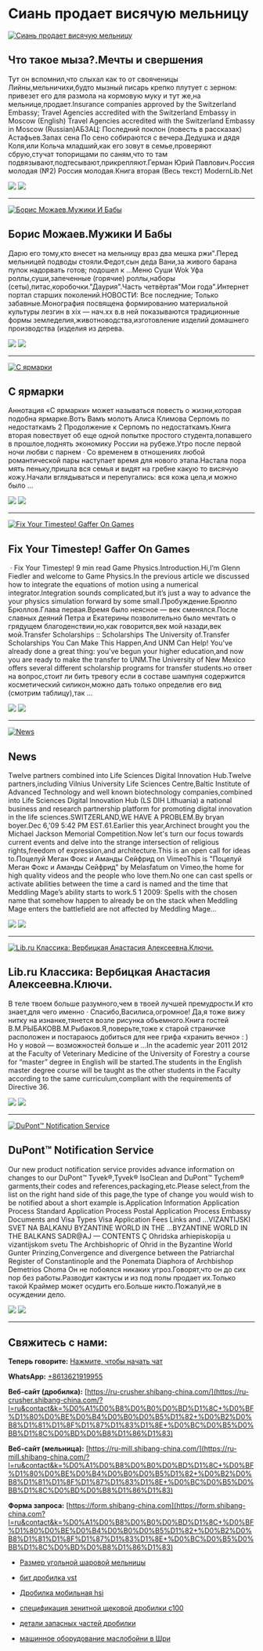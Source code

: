 # Сиань продает висячую мельницу

<a href="https://swt.shibang-china.com/?l=ru&img&k=%D0%A1%D0%B8%D0%B0%D0%BD%D1%8C+%D0%BF%D1%80%D0%BE%D0%B4%D0%B0%D0%B5%D1%82+%D0%B2%D0%B8%D1%81%D1%8F%D1%87%D1%83%D1%8E+%D0%BC%D0%B5%D0%BB%D1%8C%D0%BD%D0%B8%D1%86%D1%83" target="_blank">![Сиань продает висячую мельницу](http://static.shibang-china.com/all-800x300/380.jpg)</a>

## Что такое мыза?.Мечты и свершения
Тут он вспомнил,что слыхал как то от свояченицы Лийны,мельничихи,будто мызный писарь крепко плутует с зерном: привезет его для размола на кормовую муку и тут же,на мельнице,продает.Insurance companies approved by the Switzerland Embassy; Travel Agencies accredited with the Switzerland Embassy in Moscow (English) Travel Agencies accredited with the Switzerland Embassy in Moscow (Russian)АБЗАЦ: Последний поклон (повесть в рассказах) Астафьев.Запах сена По сено собираются с вечера.Дедушка и дядя Коля,или Кольча младший,как его зовут в семье,проверяют сбрую,стучат топорищами по саням,что то там подвязывают,подтесывают,прикрепляют.Герман Юрий Павлович.Россия молодая (№2) Россия молодая.Книга вторая (Весь текст) ModernLib.Net


<a href="https://whatsapp.shibangsoft.com/WhatsApp.php" target="_blank" title="WhatsApp">![](http://static.shibang-china.com/icon/whatsapp.png)</a> <a href="https://swt.shibang-china.com/?l=ru&icon&k=%D0%A1%D0%B8%D0%B0%D0%BD%D1%8C+%D0%BF%D1%80%D0%BE%D0%B4%D0%B0%D0%B5%D1%82+%D0%B2%D0%B8%D1%81%D1%8F%D1%87%D1%83%D1%8E+%D0%BC%D0%B5%D0%BB%D1%8C%D0%BD%D0%B8%D1%86%D1%83" target="_blank">![](http://static.shibang-china.com/icon/chat-ru.png)</a>

---

<a href="https://swt.shibang-china.com/?l=ru&img&k=%D0%A1%D0%B8%D0%B0%D0%BD%D1%8C+%D0%BF%D1%80%D0%BE%D0%B4%D0%B0%D0%B5%D1%82+%D0%B2%D0%B8%D1%81%D1%8F%D1%87%D1%83%D1%8E+%D0%BC%D0%B5%D0%BB%D1%8C%D0%BD%D0%B8%D1%86%D1%83" target="_blank">![Борис Можаев.Мужики И Бабы](http://static.shibang-china.com/all-800x300/554.jpg)</a>

## Борис Можаев.Мужики И Бабы
Дарю его тому,кто внесет на мельницу враз два мешка ржи&quot;.Перед мельницей подводы стояли.Федот,сын деда Вани,за живого барана пупок надорвать готов; подошел к …Меню Суши Wok Уфа роллы,суши,запеченные (горячие) роллы,наборы (сеты),питас,коробочки.&quot;Даурия&quot;.Часть четвёртая&quot;Мои года&quot;.Интернет портал старших поколений.НОВОСТИ: Все последние; Только забавные.Монография посвящена формированию материальной культуры лезгин в xix — нач.xx в.в ней показываются традиционные формы земледелия,животноводства,изготовление изделий домашнего производства (изделия из дерева.


<a href="https://whatsapp.shibangsoft.com/WhatsApp.php" target="_blank" title="WhatsApp">![](http://static.shibang-china.com/icon/whatsapp.png)</a> <a href="https://swt.shibang-china.com/?l=ru&icon&k=%D0%A1%D0%B8%D0%B0%D0%BD%D1%8C+%D0%BF%D1%80%D0%BE%D0%B4%D0%B0%D0%B5%D1%82+%D0%B2%D0%B8%D1%81%D1%8F%D1%87%D1%83%D1%8E+%D0%BC%D0%B5%D0%BB%D1%8C%D0%BD%D0%B8%D1%86%D1%83" target="_blank">![](http://static.shibang-china.com/icon/chat-ru.png)</a>

---

<a href="https://swt.shibang-china.com/?l=ru&img&k=%D0%A1%D0%B8%D0%B0%D0%BD%D1%8C+%D0%BF%D1%80%D0%BE%D0%B4%D0%B0%D0%B5%D1%82+%D0%B2%D0%B8%D1%81%D1%8F%D1%87%D1%83%D1%8E+%D0%BC%D0%B5%D0%BB%D1%8C%D0%BD%D0%B8%D1%86%D1%83" target="_blank">![С ярмарки](http://static.shibang-china.com/all-800x300/860.jpg)</a>

## С ярмарки
Аннотация &#171;С ярмарки&#187; может называться повесть о жизни,которая подобна ярмарке.Вотъ Вамъ молотъ Алиса Климова Серпомъ по недостаткамъ 2 Продолжение к Серпомъ по недостаткамъ.Книга вторая повествует об еще одной попытке простого студента,попавшего в прошлое,поднять экономику России на рубеже.Утро после первой ночи любви с парнем&nbsp;&#0183;&#32;Со временем в отношениях любой романтической пары наступает время для нового этапа.Настала пора мять пеньку,пришла вся семья и видят на гребне какую то висячую кожу.Начали вглядываться и перепугались: вся кожа цела,и можно было …


<a href="https://whatsapp.shibangsoft.com/WhatsApp.php" target="_blank" title="WhatsApp">![](http://static.shibang-china.com/icon/whatsapp.png)</a> <a href="https://swt.shibang-china.com/?l=ru&icon&k=%D0%A1%D0%B8%D0%B0%D0%BD%D1%8C+%D0%BF%D1%80%D0%BE%D0%B4%D0%B0%D0%B5%D1%82+%D0%B2%D0%B8%D1%81%D1%8F%D1%87%D1%83%D1%8E+%D0%BC%D0%B5%D0%BB%D1%8C%D0%BD%D0%B8%D1%86%D1%83" target="_blank">![](http://static.shibang-china.com/icon/chat-ru.png)</a>

---

<a href="https://swt.shibang-china.com/?l=ru&img&k=%D0%A1%D0%B8%D0%B0%D0%BD%D1%8C+%D0%BF%D1%80%D0%BE%D0%B4%D0%B0%D0%B5%D1%82+%D0%B2%D0%B8%D1%81%D1%8F%D1%87%D1%83%D1%8E+%D0%BC%D0%B5%D0%BB%D1%8C%D0%BD%D0%B8%D1%86%D1%83" target="_blank">![Fix Your Timestep! Gaffer On Games](http://static.shibang-china.com/all-800x300/1399.jpg)</a>

## Fix Your Timestep! Gaffer On Games
&nbsp;&#0183;&#32;Fix Your Timestep! 9 min read Game Physics.Introduction.Hi,I’m Glenn Fiedler and welcome to Game Physics.In the previous article we discussed how to integrate the equations of motion using a numerical integrator.Integration sounds complicated,but it’s just a way to advance the your physics simulation forward by some small.Пробуждение.Брюлло Брюллов.Глава первая.Время было неясное — век сменялся.После славных деяний Петра и Екатерины позволительно было мечтать о грядущем благоденствии,но,как говорится,век мой назади,век мой.Transfer Scholarships :: Scholarships The University of.Transfer Scholarships You Can Make This Happen,And UNM Can Help! You've already done a great thing: you've begun your higher education,and now you are ready to make the transfer to UNM.The University of New Mexico offers several different scholarship programs for transfer students.но ответ на вопрос,стоит ли бить тревогу если в составе шампуня содержится косметический силикон,можно дать только определив его вид (смотрим таблицу),так …


<a href="https://whatsapp.shibangsoft.com/WhatsApp.php" target="_blank" title="WhatsApp">![](http://static.shibang-china.com/icon/whatsapp.png)</a> <a href="https://swt.shibang-china.com/?l=ru&icon&k=%D0%A1%D0%B8%D0%B0%D0%BD%D1%8C+%D0%BF%D1%80%D0%BE%D0%B4%D0%B0%D0%B5%D1%82+%D0%B2%D0%B8%D1%81%D1%8F%D1%87%D1%83%D1%8E+%D0%BC%D0%B5%D0%BB%D1%8C%D0%BD%D0%B8%D1%86%D1%83" target="_blank">![](http://static.shibang-china.com/icon/chat-ru.png)</a>

---

<a href="https://swt.shibang-china.com/?l=ru&img&k=%D0%A1%D0%B8%D0%B0%D0%BD%D1%8C+%D0%BF%D1%80%D0%BE%D0%B4%D0%B0%D0%B5%D1%82+%D0%B2%D0%B8%D1%81%D1%8F%D1%87%D1%83%D1%8E+%D0%BC%D0%B5%D0%BB%D1%8C%D0%BD%D0%B8%D1%86%D1%83" target="_blank">![News](http://static.shibang-china.com/all-800x300/1404.jpg)</a>

## News
Twelve partners combined into Life Sciences Digital Innovation Hub.Twelve partners,including Vilnius University Life Sciences Centre,Baltic Institute of Advanced Technology and well known biotechnology companies,combined into Life Sciences Digital Innovation Hub (LS DIH Lithuania) a national business and research partnership platform for promoting digital innovation in the life sciences.SWITZERLAND,WE HAVE A PROBLEM.By bryan boyer.Dec 6,'09 5:42 PM EST.61.Earlier this year,Archinect brought you the Michael Jackson Memorial Competition.Now let's turn our focus towards current events and delve into the strange intersection of religious rights,freedom of expression,and architecture.This is an open call for ideas to.Поцелуй Меган Фокс и Аманды Сейфрид on VimeoThis is &quot;Поцелуй Меган Фокс и Аманды Сейфрид&quot; by Melasfatum on Vimeo,the home for high quality videos and the people who love them.No one can cast spells or activate abilities between the time a card is named and the time that Meddling Mage’s ability starts to work.5 1 2009: Spells with the chosen name that somehow happen to already be on the stack when Meddling Mage enters the battlefield are not affected by Meddling Mage…


<a href="https://whatsapp.shibangsoft.com/WhatsApp.php" target="_blank" title="WhatsApp">![](http://static.shibang-china.com/icon/whatsapp.png)</a> <a href="https://swt.shibang-china.com/?l=ru&icon&k=%D0%A1%D0%B8%D0%B0%D0%BD%D1%8C+%D0%BF%D1%80%D0%BE%D0%B4%D0%B0%D0%B5%D1%82+%D0%B2%D0%B8%D1%81%D1%8F%D1%87%D1%83%D1%8E+%D0%BC%D0%B5%D0%BB%D1%8C%D0%BD%D0%B8%D1%86%D1%83" target="_blank">![](http://static.shibang-china.com/icon/chat-ru.png)</a>

---

<a href="https://swt.shibang-china.com/?l=ru&img&k=%D0%A1%D0%B8%D0%B0%D0%BD%D1%8C+%D0%BF%D1%80%D0%BE%D0%B4%D0%B0%D0%B5%D1%82+%D0%B2%D0%B8%D1%81%D1%8F%D1%87%D1%83%D1%8E+%D0%BC%D0%B5%D0%BB%D1%8C%D0%BD%D0%B8%D1%86%D1%83" target="_blank">![Lib.ru Классика: Вербицкая Анастасия Алексеевна.Ключи.](http://static.shibang-china.com/all-800x300/573.jpg)</a>

## Lib.ru Классика: Вербицкая Анастасия Алексеевна.Ключи.
В теле твоем больше разумного,чем в твоей лучшей премудрости.И кто знает,для чего именно&nbsp;&#0183;&#32;Спасибо,Василиса,огромное! Да,я тоже вижу нитку на изнанке,тянется возле рисунка объемного.Книга гостей В.М.РЫБАКОВВ.М.Рыбаков.Я,поверьте,тоже к старой страничке расположен и постараюсь добиться для нее грифа &#171;хранить вечно&#187; : ) Но у новой — возможностей больше и …In the academic year 2011 2012 at the Faculty of Veterinary Medicine of the University of Forestry a course for “master” degree in English will be started.The students in the English master degree course will be taught as the other students in the Faculty according to the same curriculum,compliant with the requirements of Directive 36.


<a href="https://whatsapp.shibangsoft.com/WhatsApp.php" target="_blank" title="WhatsApp">![](http://static.shibang-china.com/icon/whatsapp.png)</a> <a href="https://swt.shibang-china.com/?l=ru&icon&k=%D0%A1%D0%B8%D0%B0%D0%BD%D1%8C+%D0%BF%D1%80%D0%BE%D0%B4%D0%B0%D0%B5%D1%82+%D0%B2%D0%B8%D1%81%D1%8F%D1%87%D1%83%D1%8E+%D0%BC%D0%B5%D0%BB%D1%8C%D0%BD%D0%B8%D1%86%D1%83" target="_blank">![](http://static.shibang-china.com/icon/chat-ru.png)</a>

---

<a href="https://swt.shibang-china.com/?l=ru&img&k=%D0%A1%D0%B8%D0%B0%D0%BD%D1%8C+%D0%BF%D1%80%D0%BE%D0%B4%D0%B0%D0%B5%D1%82+%D0%B2%D0%B8%D1%81%D1%8F%D1%87%D1%83%D1%8E+%D0%BC%D0%B5%D0%BB%D1%8C%D0%BD%D0%B8%D1%86%D1%83" target="_blank">![DuPont™ Notification Service](http://static.shibang-china.com/all-800x300/1289.jpg)</a>

## DuPont™ Notification Service
Our new product notification service provides advance information on changes to our DuPont™ Tyvek&#174;,Tyvek&#174; IsoClean and DuPont™ Tychem&#174; garments,their codes and references,packaging,etc.Please select,from the list on the right hand side of this page,the type of change you would wish to be notified about a short example is.Application Information Application Process Standard Application Process Postal Application Process Embassy Documents and Visa Types Visa Application Fees Links and …VIZANTIJSKI SVET NA BALKANU BYZANTINE WORLD IN THE …BYZANTINE WORLD IN THE BALKANS SADR@AJ — CONTENTS &#199; Ohridska arhiepiskopija u vizantijskom svetu The Archbishopric of Ohrid in the Byzantine World Gunter Prinzing,Convergence and divergence between the Patriarchal Register of Constantinople and the Ponemata Diaphora of Archbishop Demetrios Choma Он не побоялся никаких угроз.Говорят,что он до сих пор без работы.Разводит кактусы и из под полы продает их.Только такой Краймер может осудить его.Больше никто.Пожалуй,не в осуждении дело.


<a href="https://whatsapp.shibangsoft.com/WhatsApp.php" target="_blank" title="WhatsApp">![](http://static.shibang-china.com/icon/whatsapp.png)</a> <a href="https://swt.shibang-china.com/?l=ru&icon&k=%D0%A1%D0%B8%D0%B0%D0%BD%D1%8C+%D0%BF%D1%80%D0%BE%D0%B4%D0%B0%D0%B5%D1%82+%D0%B2%D0%B8%D1%81%D1%8F%D1%87%D1%83%D1%8E+%D0%BC%D0%B5%D0%BB%D1%8C%D0%BD%D0%B8%D1%86%D1%83" target="_blank">![](http://static.shibang-china.com/icon/chat-ru.png)</a>

---
## Свяжитесь с нами:

**Теперь говорите:** [Нажмите, чтобы начать чат](https://swt.shibang-china.com?l=ru&contact&k=%D0%A1%D0%B8%D0%B0%D0%BD%D1%8C+%D0%BF%D1%80%D0%BE%D0%B4%D0%B0%D0%B5%D1%82+%D0%B2%D0%B8%D1%81%D1%8F%D1%87%D1%83%D1%8E+%D0%BC%D0%B5%D0%BB%D1%8C%D0%BD%D0%B8%D1%86%D1%83)

**WhatsApp:**  [+8613621919955](https://whatsapp.shibangsoft.com/WhatsApp.php)

**Веб-сайт (дробилка):** [https://ru-crusher.shibang-china.com/](https://ru-crusher.shibang-china.com/?l=ru&contact&k=%D0%A1%D0%B8%D0%B0%D0%BD%D1%8C+%D0%BF%D1%80%D0%BE%D0%B4%D0%B0%D0%B5%D1%82+%D0%B2%D0%B8%D1%81%D1%8F%D1%87%D1%83%D1%8E+%D0%BC%D0%B5%D0%BB%D1%8C%D0%BD%D0%B8%D1%86%D1%83)

**Веб-сайт (мельница):** [https://ru-mill.shibang-china.com/](https://ru-mill.shibang-china.com/?l=ru&contact&k=%D0%A1%D0%B8%D0%B0%D0%BD%D1%8C+%D0%BF%D1%80%D0%BE%D0%B4%D0%B0%D0%B5%D1%82+%D0%B2%D0%B8%D1%81%D1%8F%D1%87%D1%83%D1%8E+%D0%BC%D0%B5%D0%BB%D1%8C%D0%BD%D0%B8%D1%86%D1%83)

**Форма запроса:** [https://form.shibang-china.com](https://form.shibang-china.com?l=ru&contact&k=%D0%A1%D0%B8%D0%B0%D0%BD%D1%8C+%D0%BF%D1%80%D0%BE%D0%B4%D0%B0%D0%B5%D1%82+%D0%B2%D0%B8%D1%81%D1%8F%D1%87%D1%83%D1%8E+%D0%BC%D0%B5%D0%BB%D1%8C%D0%BD%D0%B8%D1%86%D1%83)

* [Размер угольной шаровой мельницы](../132/%D0%A0%D0%B0%D0%B7%D0%BC%D0%B5%D1%80%20%D1%83%D0%B3%D0%BE%D0%BB%D1%8C%D0%BD%D0%BE%D0%B9%20%D1%88%D0%B0%D1%80%D0%BE%D0%B2%D0%BE%D0%B9%20%D0%BC%D0%B5%D0%BB%D1%8C%D0%BD%D0%B8%D1%86%D1%8B.md)

* [бит дробилка vst](../134/%D0%B1%D0%B8%D1%82%20%D0%B4%D1%80%D0%BE%D0%B1%D0%B8%D0%BB%D0%BA%D0%B0%20vst.md)

* [Дробилка мобильная hsi](../134/%D0%94%D1%80%D0%BE%D0%B1%D0%B8%D0%BB%D0%BA%D0%B0%20%D0%BC%D0%BE%D0%B1%D0%B8%D0%BB%D1%8C%D0%BD%D0%B0%D1%8F%20hsi.md)

* [спецификация зенитной щековой дробилки с100](../133/%D1%81%D0%BF%D0%B5%D1%86%D0%B8%D1%84%D0%B8%D0%BA%D0%B0%D1%86%D0%B8%D1%8F%20%D0%B7%D0%B5%D0%BD%D0%B8%D1%82%D0%BD%D0%BE%D0%B9%20%D1%89%D0%B5%D0%BA%D0%BE%D0%B2%D0%BE%D0%B9%20%D0%B4%D1%80%D0%BE%D0%B1%D0%B8%D0%BB%D0%BA%D0%B8%20%D1%81100.md)

* [детали запасных частей дробилки](../133/%D0%B4%D0%B5%D1%82%D0%B0%D0%BB%D0%B8%20%D0%B7%D0%B0%D0%BF%D0%B0%D1%81%D0%BD%D1%8B%D1%85%20%D1%87%D0%B0%D1%81%D1%82%D0%B5%D0%B9%20%D0%B4%D1%80%D0%BE%D0%B1%D0%B8%D0%BB%D0%BA%D0%B8.md)

* [машинное оборудование маслобойни в Шри](../134/%D0%BC%D0%B0%D1%88%D0%B8%D0%BD%D0%BD%D0%BE%D0%B5%20%D0%BE%D0%B1%D0%BE%D1%80%D1%83%D0%B4%D0%BE%D0%B2%D0%B0%D0%BD%D0%B8%D0%B5%20%D0%BC%D0%B0%D1%81%D0%BB%D0%BE%D0%B1%D0%BE%D0%B9%D0%BD%D0%B8%20%D0%B2%20%D0%A8%D1%80%D0%B8.md)